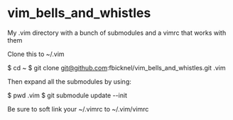 vim_bells_and_whistles
======================

My .vim directory with a bunch of submodules and a vimrc that works with them

Clone this to ~/.vim

   $ cd ~
   $ git clone git@github.com:fbicknel/vim_bells_and_whistles.git .vim

Then expand all the submodules by using:

   $ pwd
   .vim
   $ git submodule update --init

Be sure to soft link your ~/.vimrc to ~/.vim/vimrc

